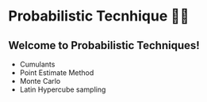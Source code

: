 # Probabilistic Tecnhique :man_scientist:

## Welcome to Probabilistic Techniques!

- Cumulants
- Point Estimate Method
- Monte Carlo
- Latin Hypercube sampling